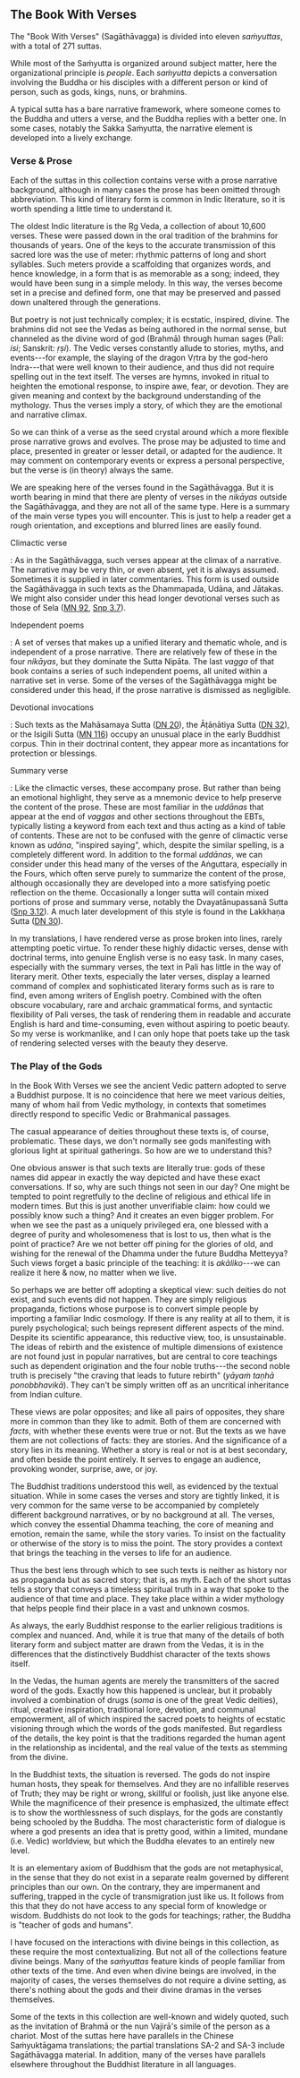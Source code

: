 ## The Book With Verses

The "Book With Verses" (Sagāthāvagga) is divided into
eleven *saṁyuttas*, with a total of 271 suttas.

While most of the Saṁyutta is organized around subject
matter, here the organizational principle is *people*. Each
*saṁyutta* depicts a conversation involving the Buddha or
his disciples with a different person or kind of person, such as gods,
kings, nuns, or brahmins.

A typical sutta has a bare narrative framework, where someone comes to
the Buddha and utters a verse, and the Buddha replies with a better one.
In some cases, notably the Sakka Saṁyutta, the narrative
element is developed into a lively exchange.

### Verse & Prose

Each of the suttas in this collection contains verse with a prose
narrative background, although in many cases the prose has been omitted
through abbreviation. This kind of literary form is common in Indic
literature, so it is worth spending a little time to understand it.

The oldest Indic literature is the Ṛg Veda, a collection of about 10,600
verses. These were passed down in the oral tradition of the brahmins for
thousands of years. One of the keys to the accurate transmission of this
sacred lore was the use of meter: rhythmic patterns of long and short
syllables. Such meters provide a scaffolding that organizes words, and
hence knowledge, in a form that is as memorable as a song; indeed, they
would have been sung in a simple melody. In this way, the verses become
set in a precise and defined form, one that may be preserved and passed
down unaltered through the generations.

But poetry is not just technically complex; it is ecstatic, inspired,
divine. The brahmins did not see the Vedas as being authored in the
normal sense, but channeled as the divine word of god
(Brahmā) through human sages (Pali: *isi*; Sanskrit:
*ṛṣi*). The Vedic verses constantly allude to stories,
myths, and events---for example, the slaying of the dragon
Vṛtra by the god-hero Indra---that were well known to their
audience, and thus did not require spelling out in the text itself. The
verses are hymns, invoked in ritual to heighten the emotional response,
to inspire awe, fear, or devotion. They are given meaning and context by
the background understanding of the mythology. Thus the verses imply a
story, of which they are the emotional and narrative climax.

So we can think of a verse as the seed crystal around which a more
flexible prose narrative grows and evolves. The prose may be adjusted to
time and place, presented in greater or lesser detail, or adapted for
the audience. It may comment on contemporary events or express a
personal perspective, but the verse is (in theory) always the same.

We are speaking here of the verses found in the
Sagāthāvagga. But it is worth bearing in mind that there
are plenty of verses in the *nikāyas* outside the
Sagāthāvagga, and they are not all of the same type. Here
is a summary of the main verse types you will encounter. This is just to
help a reader get a rough orientation, and exceptions and blurred lines
are easily found.

Climactic verse

:   As in the Sagāthāvagga, such verses appear at the
    climax of a narrative. The narrative may be very thin, or even
    absent, yet it is always assumed. Sometimes it is supplied in later
    commentaries. This form is used outside the
    Sagāthāvagga in such texts as the Dhammapada,
    Udāna, and Jātakas. We might also consider
    under this head longer devotional verses such as those of Sela ([MN
    92](https://suttacentral.net/mn92), [Snp
    3.7](https://suttacentral.net/snp3.7)).

Independent poems

:   A set of verses that makes up a unified literary and thematic whole,
    and is independent of a prose narrative. There are relatively few of
    these in the four *nikāyas*, but they dominate the
    Sutta Nipāta. The last *vagga* of that book contains a
    series of such independent poems, all united within a narrative set
    in verse. Some of the verses of the Sagāthāvagga might
    be considered under this head, if the prose narrative is dismissed
    as negligible.

Devotional invocations

:   Such texts as the Mahāsamaya Sutta ([DN
    20](https://suttacentral.net/dn20)), the Āṭāṇātiya
    Sutta ([DN 32](https://suttacentral.net/dn32)), or the Isigili Sutta
    ([MN 116](https://suttacentral.net/mn116)) occupy an unusual place
    in the early Buddhist corpus. Thin in their doctrinal content, they
    appear more as incantations for protection or blessings.

Summary verse

:   Like the climactic verses, these accompany prose. But rather than
    being an emotional highlight, they serve as a mnemonic device to
    help preserve the content of the prose. These are most familiar in
    the *uddānas* that appear at the end of *vaggas* and
    other sections throughout the EBTs, typically listing a keyword from
    each text and thus acting as a kind of table of contents. These are
    not to be confused with the genre of climactic verse known as
   *udāna*, "inspired saying", which, despite the similar
    spelling, is a completely different word. In addition to the formal
   *uddānas*, we can consider under this head many of the
    verses of the Aṅguttara, especially in the Fours, which
    often serve purely to summarize the content of the prose, although
    occasionally they are developed into a more satisfying poetic
    reflection on the theme. Occasionally a longer sutta will contain
    mixed portions of prose and summary verse, notably the
    Dvayatānupassanā Sutta ([Snp
    3.12](https://suttacentral.net/snp3.12)). A much later development
    of this style is found in the Lakkhaṇa Sutta ([DN
    30](https://suttacentral.net/dn30)).

In my translations, I have rendered verse as prose broken into lines,
rarely attempting poetic virtue. To render these highly didactic verses,
dense with doctrinal terms, into genuine English verse is no easy task.
In many cases, especially with the summary verses, the text in Pali has
little in the way of literary merit. Other texts, especially the later
verses, display a learned command of complex and sophisticated literary
forms such as is rare to find, even among writers of English poetry.
Combined with the often obscure vocabulary, rare and archaic grammatical
forms, and syntactic flexibility of Pali verses, the task of rendering
them in readable and accurate English is hard and time-consuming, even
without aspiring to poetic beauty. So my verse is workmanlike, and I can
only hope that poets take up the task of rendering selected verses with
the beauty they deserve.

### The Play of the Gods

In the Book With Verses we see the ancient Vedic pattern adopted to
serve a Buddhist purpose. It is no coincidence that here we meet various
deities, many of whom hail from Vedic mythology, in contexts that
sometimes directly respond to specific Vedic or Brahmanical passages.

The casual appearance of deities throughout these texts is, of course,
problematic. These days, we don't normally see gods manifesting with
glorious light at spiritual gatherings. So how are we to understand
this?

One obvious answer is that such texts are literally true: gods of these
names did appear in exactly the way depicted and have these exact
conversations. If so, why are such things not seen in our day? One might
be tempted to point regretfully to the decline of religious and ethical
life in modern times. But this is just another unverifiable claim: how
could we possibly know such a thing? And it creates an even bigger
problem. For when we see the past as a uniquely privileged era, one
blessed with a degree of purity and wholesomeness that is lost to us,
then what is the point of practice? Are we not better off pining for the
glories of old, and wishing for the renewal of the Dhamma under the
future Buddha Metteyya? Such views forget a basic principle of the
teaching: it is *akāliko*---we can realize it here & now,
no matter when we live.

So perhaps we are better off adopting a skeptical view: such deities do
not exist, and such events did not happen. They are simply religious
propaganda, fictions whose purpose is to convert simple people by
importing a familiar Indic cosmology. If there is any reality at all to
them, it is purely psychological; such beings represent different
aspects of the mind. Despite its scientific appearance, this reductive
view, too, is unsustainable. The ideas of rebirth and the existence of
multiple dimensions of existence are not found just in popular
narratives, but are central to core teachings such as dependent
origination and the four noble truths---the second noble truth is
precisely "the craving that leads to future rebirth"
(*yāyaṁ taṇhā ponobbhavikā*).
They can't be simply written off as an uncritical inheritance from
Indian culture.

These views are polar opposites; and like all pairs of opposites, they
share more in common than they like to admit. Both of them are concerned
with *facts*, with whether these events were true or not. But the texts
as we have them are not collections of facts: they are stories. And the
significance of a story lies in its meaning. Whether a story is real or
not is at best secondary, and often beside the point entirely. It serves
to engage an audience, provoking wonder, surprise, awe, or joy.

The Buddhist traditions understood this well, as evidenced by the
textual situation. While in some cases the verses and story are tightly
linked, it is very common for the same verse to be accompanied by
completely different background narratives, or by no background at all.
The verses, which convey the essential Dhamma teaching, the core of
meaning and emotion, remain the same, while the story varies. To insist
on the factuality or otherwise of the story is to miss the point. The
story provides a context that brings the teaching in the verses to life
for an audience.

Thus the best lens through which to see such texts is neither as history
nor as propaganda but as sacred story; that is, as myth. Each of the
short suttas tells a story that conveys a timeless spiritual truth in a
way that spoke to the audience of that time and place. They take place
within a wider mythology that helps people find their place in a vast
and unknown cosmos.

As always, the early Buddhist response to the earlier religious
traditions is complex and nuanced. And, while it is true that many of
the details of both literary form and subject matter are drawn from the
Vedas, it is in the differences that the distinctively Buddhist
character of the texts shows itself.

In the Vedas, the human agents are merely the transmitters of the sacred
word of the gods. Exactly how this happened is unclear, but it probably
involved a combination of drugs (*soma* is one of the great Vedic
deities), ritual, creative inspiration, traditional lore, devotion, and
communal empowerment, all of which inspired the sacred poets to heights
of ecstatic visioning through which the words of the gods manifested.
But regardless of the details, the key point is that the traditions
regarded the human agent in the relationship as incidental, and the real
value of the texts as stemming from the divine.

In the Buddhist texts, the situation is reversed. The gods do not
inspire human hosts, they speak for themselves. And they are no
infallible reserves of Truth; they may be right or wrong, skillful or
foolish, just like anyone else. While the magnificence of their presence
is emphasized, the ultimate effect is to show the worthlessness of such
displays, for the gods are constantly being schooled by the Buddha. The
most characteristic form of dialogue is where a god presents an idea
that is pretty good, within a limited, mundane (i.e. Vedic) worldview,
but which the Buddha elevates to an entirely new level.

It is an elementary axiom of Buddhism that the gods are not
metaphysical, in the sense that they do not exist in a separate realm
governed by different principles than our own. On the contrary, they are
impermanent and suffering, trapped in the cycle of transmigration just
like us. It follows from this that they do not have access to any
special form of knowledge or wisdom. Buddhists do not look to the gods
for teachings; rather, the Buddha is "teacher of gods and humans".

I have focused on the interactions with divine beings in this
collection, as these require the most contextualizing. But not all of
the collections feature divine beings. Many of the
*saṁyuttas* feature kinds of people familiar from other
texts of the time. And even when divine beings are involved, in the
majority of cases, the verses themselves do not require a divine
setting, as there's nothing about the gods and their divine dramas in
the verses themselves.

Some of the texts in this collection are well-known and widely quoted,
such as the invitation of Brahmā or the nun
Vajirā's simile of the person as a chariot. Most of the
suttas here have parallels in the Chinese Saṁyuktāgama
translations; the partial translations SA-2 and SA-3 include
Sagāthāvagga material. In addition, many of the verses have
parallels elsewhere throughout the Buddhist literature in all languages.

